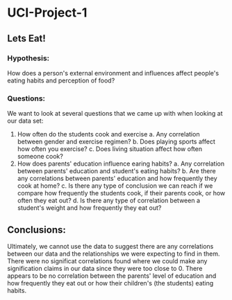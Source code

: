 # UCI-Project-1

## Lets Eat!

### Hypothesis:
How does a person's external environment and influences affect people's eating habits and perception of food?

### Questions:
We want to look at several questions that we came up with when looking at our data set:
1. How often do the students cook and exercise
    a. Any correlation between gender and exercise regimen?
    b. Does playing sports affect how often you exercise?
    c. Does living situation affect how often someone cook?
2. How does parents' education influence earing habits?
    a. Any correlation between parents' education and student's eating habits?
    b. Are there any correlations between parents' education and how frequently they cook at home?
    c. Is there any type of conclusion we can reach if we compare how frequently the students cook, if their parents cook, or how often they eat out?
    d. Is there any type of correlation between a student's weight and how frequently they eat out?
    
## Conclusions:
Ultimately, we cannot use the data to suggest there are any correlations between our data and the relationships we were expecting to find in them. There were no significat correlations found where we could make any signification claims in our data since they were too close to 0. There appears to be no correlation between the parents' level of education and how frequently they eat out or how their children's (the students) eating habits.

